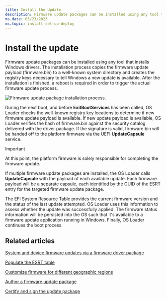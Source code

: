 ```yaml
---
title: Install the Update
description: Firmware update packages can be installed using any tool that installs Windows drivers.
ms.date: 03/23/2023
ms.topic: install-set-up-deploy
---
```


# Install the update

Firmware update packages can be installed using any tool that installs Windows drivers. The installation process copies the firmware update payload (firmware.bin) to a well-known system directory and creates the registry keys necessary to tell Windows a new update is available. After the installation is finished, a reboot is required in order to trigger the actual firmware update process.

![Firmware update package installation process.](images/updateinstallprocess.png)

During the next boot, and before **ExitBootServices** has been called, OS Loader checks the well-known registry key locations to determine if new firmware update payload is available. If new update payload is available, OS Loader verifies the hash of firmware.bin against the security catalog delivered with the driver package. If the signature is valid, firmware.bin will be handed off to the platform firmware via the UEFI **UpdateCapsule** service.

> [!IMPORTANT]
> At this point, the platform firmware is solely responsible for completing the firmware update.

If multiple firmware update packages are installed, the OS Loader calls **UpdateCapsule** with the payload of each available update. Each firmware payload will be a separate capsule, each identified by the GUID of the ESRT entry for the targeted firmware update package.

The EFI System Resource Table provides the current firmware version and the status of the last update attempted. OS Loader uses this information to assess whether the update was successfully applied. The firmware status information will be persisted into the OS such that it's available to a firmware update application running in Windows. Finally, OS Loader continues the boot process.

## Related articles

[System and device firmware updates via a firmware driver package](system-and-device-firmware-updates-via-a-firmware-driver-package.md)  

[Populate the ESRT table](populating-the-esrt-table.md)  

[Customize firmware for different geographic regions](customizing-firmware-for-different-geographic-regions.md)  

[Author a firmware update package](authoring-a-firmware-update-package.md)  

[Certify and sign the update package](certifying-and-signing-the-update-package.md)  
